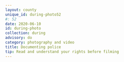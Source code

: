 ```yaml
---
layout: county 
unique_id: during-photo52
#: 52
date: 2020-06-10
id: during-photo
collection: during
advisory: do
category: photography and video
title: Documenting police
tip: Read and understand your rights before filming
---
```


